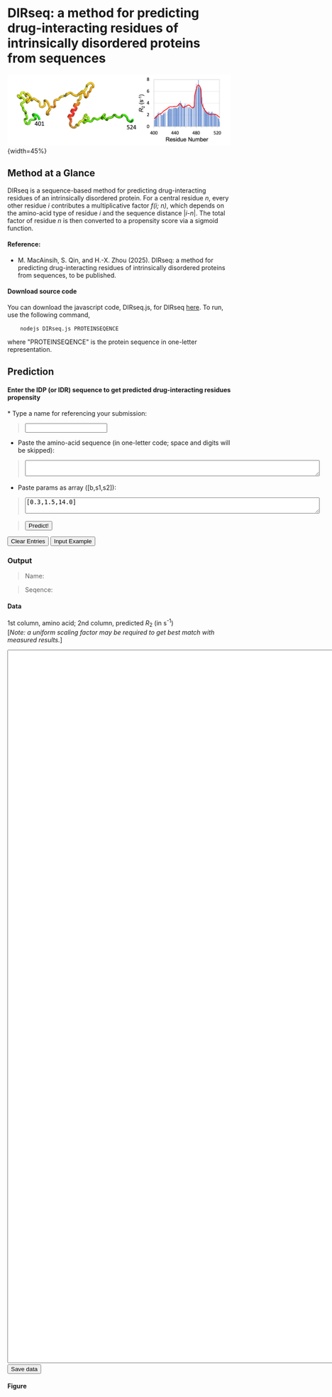 <head>
  <meta charset="UTF-8">
  <link rel="stylesheet" href="css/styles.css">
</head>
<body>

# DIRseq: a method for predicting drug-interacting residues of intrinsically disordered proteins from sequences

![](images/SeqDyn.png){width=45%}

## Method at a Glance

DIRseq is a sequence-based method for predicting drug-interacting residues of an intrinsically disordered protein. For a central residue <em>n</em>, every other residue <em>i</em> contributes a multiplicative factor <em>f(i; n)</em>, which depends on the amino-acid type of residue <em>i</em> and the sequence distance |<em>i-n</em>|. The total factor of residue <em>n</em> is then converted to a propensity score via a sigmoid function.

#### Reference:
* M. MacAinsih, S. Qin, and H.-X. Zhou (2025). DIRseq: a method for predicting drug-interacting residues of intrinsically disordered proteins from sequences, to be published.

#### Download source code
You can download the javascript code, DIRseq.js, for DIRseq [here](js/DIRseq.js). To run, use the following command,

        nodejs DIRseq.js PROTEINSEQENCE

where "PROTEINSEQENCE" is the protein sequence in one-letter representation. 

## Prediction

#### Enter the IDP (or IDR) sequence to get predicted drug-interacting residues propensity

<form name="dirseq">
* Type a name for referencing your submission:

> <input name="submitter" size="20" type="text">

* Paste the amino-acid sequence (in one-letter code; space and digits will be skipped):

> <textarea cols="80" name="userInput"></textarea>

* Paste params as array ([b,s1,s2]):

> <textarea cols="80" name="userParams">[0.3,1.5,14.0]</textarea> 

> <input onclick="predict()" type="button" value="Predict!">
<input type="reset" value="Clear Entries">
<input onclick="FillForm('dirseq')" type="button" value="Input Example">

</form>

### Output

> Name: <code class="eq_disp" id="protein_name"> </code>

> Seqence: <code class="eq_disp" id="protein_seq"> </code>

#### Data
1st column, amino acid; 2nd column, predicted *R*<sub>2</sub> (in s<sup>-1</sup>) <br>
[*Note: a uniform scaling factor may be required to get best match with measured results.*]

<textarea id="textArea" style="position: relative; height:40vh; width:80vw"></textarea>

<br>
<button id="save" type="button" value="save"> Save data </button>

#### Figure

<div class="chart-container" style="position: relative; height:40vh; width:80vw">
<canvas id="myChart"></canvas>
</div>

<script src="js/formfill.js"></script>
<script src="js/DIRseq.js"></script>
<script src="js/chart.min.js"></script>
<script src="js/chart.js"></script>
<script src="js/utils.js"></script>
</body> 
